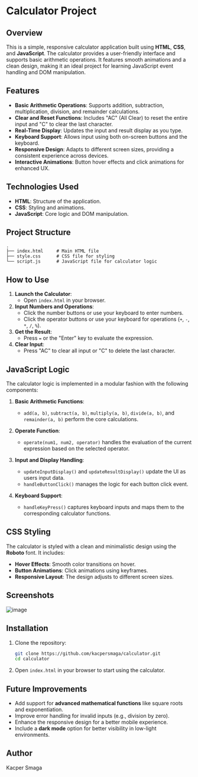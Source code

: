 # Calculator Project

## Overview

This is a simple, responsive calculator application built using **HTML**, **CSS**, and **JavaScript**. The calculator provides a user-friendly interface and supports basic arithmetic operations. It features smooth animations and a clean design, making it an ideal project for learning JavaScript event handling and DOM manipulation.

## Features

- **Basic Arithmetic Operations**: Supports addition, subtraction, multiplication, division, and remainder calculations.
- **Clear and Reset Functions**: Includes "AC" (All Clear) to reset the entire input and "C" to clear the last character.
- **Real-Time Display**: Updates the input and result display as you type.
- **Keyboard Support**: Allows input using both on-screen buttons and the keyboard.
- **Responsive Design**: Adapts to different screen sizes, providing a consistent experience across devices.
- **Interactive Animations**: Button hover effects and click animations for enhanced UX.

## Technologies Used

- **HTML**: Structure of the application.
- **CSS**: Styling and animations.
- **JavaScript**: Core logic and DOM manipulation.

## Project Structure

```
.
├── index.html     # Main HTML file
├── style.css      # CSS file for styling
└── script.js      # JavaScript file for calculator logic
```

## How to Use

1. **Launch the Calculator**:
   - Open `index.html` in your browser.
2. **Input Numbers and Operations**:
   - Click the number buttons or use your keyboard to enter numbers.
   - Click the operator buttons or use your keyboard for operations (`+`, `-`, `*`, `/`, `%`).
3. **Get the Result**:
   - Press `=` or the "Enter" key to evaluate the expression.
4. **Clear Input**:
   - Press "AC" to clear all input or "C" to delete the last character.

## JavaScript Logic

The calculator logic is implemented in a modular fashion with the following components:

1. **Basic Arithmetic Functions**:
   - `add(a, b)`, `subtract(a, b)`, `multiply(a, b)`, `divide(a, b)`, and `remainder(a, b)` perform the core calculations.

2. **Operate Function**:
   - `operate(num1, num2, operator)` handles the evaluation of the current expression based on the selected operator.

3. **Input and Display Handling**:
   - `updateInputDisplay()` and `updateResultDisplay()` update the UI as users input data.
   - `handleButtonClick()` manages the logic for each button click event.

4. **Keyboard Support**:
   - `handleKeyPress()` captures keyboard inputs and maps them to the corresponding calculator functions.

## CSS Styling

The calculator is styled with a clean and minimalistic design using the **Roboto** font. It includes:

- **Hover Effects**: Smooth color transitions on hover.
- **Button Animations**: Click animations using keyframes.
- **Responsive Layout**: The design adjusts to different screen sizes.

## Screenshots

![image](https://github.com/user-attachments/assets/a111ac65-1c03-4849-a96d-b67bd28c1ec5)


## Installation

1. Clone the repository:
   ```bash
   git clone https://github.com/kacpersmaga/calculator.git
   cd calculator
   ```

2. Open `index.html` in your browser to start using the calculator.

## Future Improvements

- Add support for **advanced mathematical functions** like square roots and exponentiation.
- Improve error handling for invalid inputs (e.g., division by zero).
- Enhance the responsive design for a better mobile experience.
- Include a **dark mode** option for better visibility in low-light environments.

## Author

Kacper Smaga
